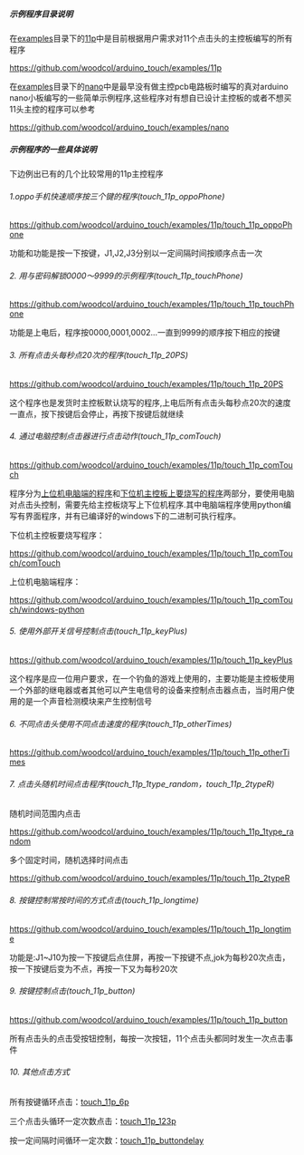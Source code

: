 ##### 示例程序目录说明

在[examples](https://github.com/woodcol/arduino_touch/examples)目录下的[11p](https://github.com/woodcol/arduino_touch/examples/11p)中是目前根据用户需求对11个点击头的主控板编写的所有程序

https://github.com/woodcol/arduino_touch/examples/11p

在[examples](https://github.com/woodcol/arduino_touch/examples)目录下的[nano](https://github.com/woodcol/arduino_touch/examples/nano)中是最早没有做主控pcb电路板时编写的真对arduino nano小板编写的一些简单示例程序,这些程序对有想自已设计主控板的或者不想买11头主控的程序可以参考

https://github.com/woodcol/arduino_touch/examples/nano

##### 示例程序的一些具体说明

下边例出已有的几个比较常用的11p主控程序

###### 1.oppo手机快速顺序按三个键的程序(touch_11p_oppoPhone)

https://github.com/woodcol/arduino_touch/examples/11p/touch_11p_oppoPhone

功能和功能是按一下按键，J1,J2,J3分别以一定间隔时间按顺序点击一次

###### 2. 用与密码解锁0000～9999的示例程序(touch_11p_touchPhone)

https://github.com/woodcol/arduino_touch/examples/11p/touch_11p_touchPhone

功能是上电后，程序按0000,0001,0002...一直到9999的顺序按下相应的按键

###### 3. 所有点击头每秒点20次的程序(touch_11p_20PS)

https://github.com/woodcol/arduino_touch/examples/11p/touch_11p_20PS

这个程序也是发货时主控板默认烧写的程序,上电后所有点击头每秒点20次的速度一直点，按下按键后会停止，再按下按键后就继续

###### 4. 通过电脑控制点击器进行点击动作(touch_11p_comTouch)

https://github.com/woodcol/arduino_touch/examples/11p/touch_11p_comTouch

程序分为[上位机电脑端的程序](https://github.com/woodcol/arduino_touch/examples/11p/touch_11p_comTouch/comTouch/comTouch.ino)和[下位机主控板上要烧写的程序](https://github.com/woodcol/arduino_touch/examples/11p/touch_11p_comTouch/windows-python)两部分，要使用电脑对点击头控制，需要先给主控板烧写上下位机程序.其中电脑端程序使用python编写有界面程序，并有已编译好的windows下的二进制可执行程序。

下位机主控板要烧写程序：

https://github.com/woodcol/arduino_touch/examples/11p/touch_11p_comTouch/comTouch

上位机电脑端程序：

https://github.com/woodcol/arduino_touch/examples/11p/touch_11p_comTouch/windows-python

###### 5. 使用外部开关信号控制点击(touch_11p_keyPlus)

https://github.com/woodcol/arduino_touch/examples/11p/touch_11p_keyPlus

这个程序是应一位用户要求，在一个钓鱼的游戏上使用的，主要功能是主控板使用一个外部的继电器或者其他可以产生电信号的设备来控制点击器点击，当时用户使用的是一个声音检测模块来产生控制信号

###### 6. 不同点击头使用不同点击速度的程序(touch_11p_otherTimes)

https://github.com/woodcol/arduino_touch/examples/11p/touch_11p_otherTimes

###### 7. 点击头随机时间点击程序(touch_11p_1type_random，touch_11p_2typeR)

随机时间范围内点击

https://github.com/woodcol/arduino_touch/examples/11p/touch_11p_1type_random

多个固定时间，随机选择时间点击

https://github.com/woodcol/arduino_touch/examples/11p/touch_11p_2typeR

###### 8. 按键控制常按时间的方式点击(touch_11p_longtime)

https://github.com/woodcol/arduino_touch/examples/11p/touch_11p_longtime

功能是:J1~J10为按一下按键后点住屏，再按一下按键不点,jok为每秒20次点击，按一下按键后变为不点，再按一下又为每秒20次

###### 9. 按键控制点击(touch_11p_button)

https://github.com/woodcol/arduino_touch/examples/11p/touch_11p_button

所有点击头的点击受按钮控制，每按一次按钮，11个点击头都同时发生一次点击事件

###### 10. 其他点击方式

所有按键循环点击：[touch_11p_6p](https://github.com/woodcol/arduino_touch/examples/11p/touch_11p_6p)

三个点击头循环一定次数点击：[touch_11p_123p](https://github.com/woodcol/arduino_touch/examples/11p/touch_11p_123p)

按一定间隔时间循环一定次数：[touch_11p_buttondelay](https://github.com/woodcol/arduino_touch/examples/11p/touch_11p_buttondelay)

